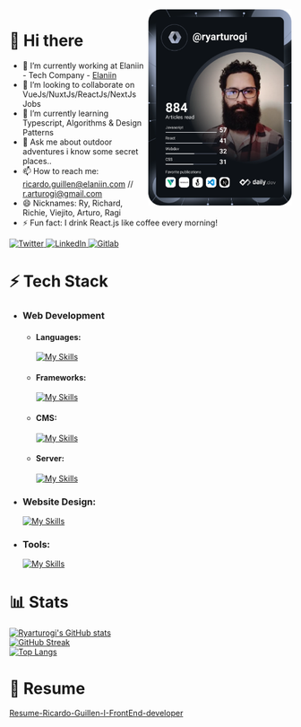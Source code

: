 <div align="left">
  <a href="https://app.daily.dev/ryarturogi" target="_blank">
    <img
      width="256"
      align="right"
      src="https://github.com/ryarturogi/ryarturogi/blob/master/devcard.svg" 
      alt="Ricardo Guillen's Dev Card"
    />
  </a>
</div>

# 👋 Hi there
- 🔭 I’m currently working at Elaniin - Tech Company - [Elaniin](https://elaniin.com/ "Elaniin - Tech Company")
- 👯 I’m looking to collaborate on VueJs/NuxtJs/ReactJs/NextJs Jobs
- 🌱 I’m currently learning Typescript, Algorithms & Design Patterns
- 💬 Ask me about outdoor adventures i know some secret places.. 
- 📫 How to reach me: ricardo.guillen@elaniin.com // r.arturogi@gmail.com
- 😄 Nicknames: Ry, Richard, Richie, Viejito, Arturo, Ragi
- ⚡ Fun fact: I drink React.js like coffee every morning!

<div align="left">
  <a href="https://twitter.com/ryarturogi">
    <img
      src="https://img.shields.io/twitter/follow/ryarturogi?label=Twitter&logo=twitter&style=flat-square&color=1da1f2&logoColor=ffffff"
      alt="Twitter"
    />
  </a>
  <a href="https://www.linkedin.com/in/ryarturogi/">
    <img
      src="https://img.shields.io/static/v1?logo=linkedin&style=flat-square&color=0072b1&label=LinkedIn&message=%E2%98%86"
      alt="LinkedIn"
    />
  </a>
  
  <a href="https://gitlab.com/ricardo.guillen">
    <img
      src="https://img.shields.io/static/v1?logo=gitlab&style=flat-square&color=fca326&label=Gitlab&message=%E2%98%86"
      alt="Gitlab"
    />
  </a>
    

 
</div>

# ⚡️ Tech Stack

  - ### Web Development
    - #### Languages:
      [![My Skills](https://skillicons.dev/icons?i=html,css,js)](https://ryarturogi.github.io)
    - #### Frameworks:
      [![My Skills](https://skillicons.dev/icons?i=vuejs,nuxtjs,react,nextjs)](https://ryarturogi.github.io)
    - #### CMS: 
      [![My Skills](https://skillicons.dev/icons?i=wordpress,laravel)](https://ryarturogi.github.io)
    - #### Server: 
      [![My Skills](https://skillicons.dev/icons?i=firebase,supabase,mongodb,nodejs)](https://ryarturogi.github.io)
  - ### Website Design:
    [![My Skills](https://skillicons.dev/icons?i=figma,tailwind)](https://ryarturogi.github.io)
  - ### Tools:
    [![My Skills](https://skillicons.dev/icons?i=vscode,git,github,gitlab,heroku,vercel)](https://ryarturogi.github.io)

# 📊 Stats
  [![Ryarturogi's GitHub stats](https://github-readme-stats.vercel.app/api?username=ryarturogi)](https://github.com/ryarturogi)
  <br />
  [![GitHub Streak](https://github-readme-streak-stats.herokuapp.com/?user=ryarturogi)](https://github.com/ryarturogi)
  <br />
  [![Top Langs](https://github-readme-stats.vercel.app/api/top-langs/?username=ryarturogi)](https://github.com/ryarturogi)

# 📗 Resume
[Resume-Ricardo-Guillen-I-FrontEnd-developer](https://github.com/ryarturogi/ryarturogi/files/10219399/Resume-Ricardo-Guillen-I.7.pdf)
